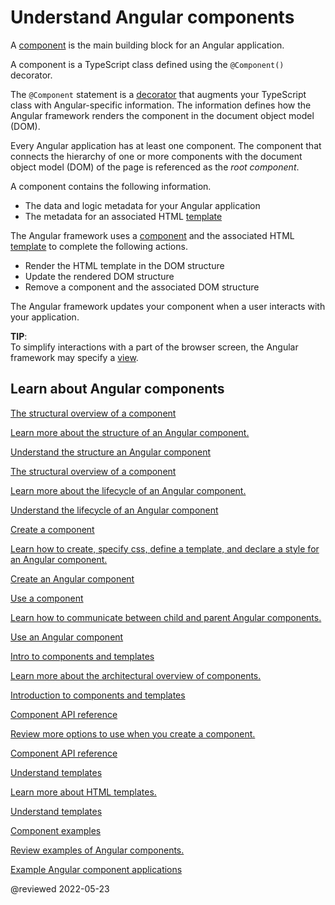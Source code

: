 # Understand Angular components

A [component][AioGuideGlossaryComponent] is the main building block for an Angular application.

A component is a TypeScript class defined using the `@Component()` decorator.

<div class="alert is-helpful">

The `@Component` statement is a [decorator][TypescriptlangDocsHandbookDecoratorsHtmlDecorators] that augments your TypeScript class with Angular-specific information.
The information defines how the Angular framework renders the component in the document object model \(DOM\).

</div>

Every Angular application has at least one component.
The component that connects the hierarchy of one or more components with the document object model \(DOM\) of the page is referenced as the *root component*.

A component contains the following information.

*   The data and logic metadata for your Angular application
*   The metadata for an associated HTML [template][AioGuideTemplateOverview]

The Angular framework uses a [component][AioGuideGlossaryComponent] and the associated HTML [template][AioGuideTemplateOverview] to complete the following actions.

*   Render the HTML template in the DOM structure
*   Update the rendered DOM structure
*   Remove a component and the associated DOM structure

The Angular framework updates your component when a user interacts with your application.

<div class="alert is-helpful">

**TIP**: <br />
To simplify interactions with a part of the browser screen, the Angular framework may specify a [view][AioGuideGlossaryView].

</div>

## Learn about Angular components

<div class="card-container">
    <a href="guide/component/component-structure" class="docs-card" title="Understand the structure a component">
        <section>The structural overview of a component</section>
        <p>Learn more about the structure of an Angular component.</p>
        <p class="card-footer">Understand the structure an Angular component</p>
    </a>
    <a href="guide/component/component-lifecycle" class="docs-card" title="Understand the lifecycle of a component">
        <section>The structural overview of a component</section>
        <p>Learn more about the lifecycle of an Angular component.</p>
        <p class="card-footer">Understand the lifecycle of an Angular component</p>
    </a>
    <a href="guide/component/component-create" class="docs-card" title="Create an Angular component">
        <section>Create a component</section>
        <p>Learn how to create, specify css, define a template, and declare a style for an Angular component.</p>
        <p class="card-footer">Create an Angular component</p>
    </a>
    <a href="guide/component/component-usage" class="docs-card" title="Use an Angular component">
        <section>Use a component</section>
        <p>Learn how to communicate between child and parent Angular components.</p>
        <p class="card-footer">Use an Angular component</p>
    </a>
    <a href="guide/architecture-components" class="docs-card" title="Introduction to components and templates">
        <section>Intro to components and templates</section>
        <p>Learn more about the architectural overview of components.</p>
        <p class="card-footer">Introduction to components and templates</p>
    </a>
    <a href="api/core/Component" class="docs-card" title="Component API reference">
        <section>Component API reference</section>
        <p>Review more options to use when you create a component.</p>
        <p class="card-footer">Component API reference</p>
    </a>
    <a href="guide/template-overview" class="docs-card" title="Understand templates">
        <section>Understand templates</section>
        <p>Learn more about HTML templates.</p>
        <p class="card-footer">Understand templates</p>
    </a>
    <a href="guide/component/component-example" class="docs-card" title="Component example">
        <section>Component examples</section>
        <p>Review examples of Angular components.</p>
        <p class="card-footer">Example Angular component applications</p>
    </a>
</div>

<!-- links -->

[AioGuideGlossaryComponent]: guide/glossary#component

<!-- "component - Glossary | Angular" -->

[AioGuideGlossaryView]: guide/glossary#view

<!-- "view - Glossary | Angular" -->

[AioGuideTemplateOverview]: guide/template-overview

<!-- "Understand templates | Angular" -->

<!-- external links -->

[TypescriptlangDocsHandbookDecoratorsHtmlDecorators]: https://www.typescriptlang.org/docs/handbook/decorators.html#decorators

<!-- "Decorators - Decorators | TypeScript" -->

<!-- end links -->

@reviewed 2022-05-23
